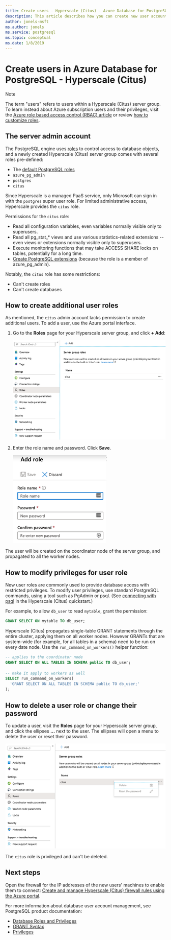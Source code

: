 ```yaml
---
title: Create users - Hyperscale (Citus) - Azure Database for PostgreSQL
description: This article describes how you can create new user accounts to interact with an Azure Database for PostgreSQL - Hyperscale (Citus).
author: jonels-msft
ms.author: jonels
ms.service: postgresql
ms.topic: conceptual
ms.date: 1/8/2019
---
```


# Create users in Azure Database for PostgreSQL - Hyperscale (Citus)

> [!NOTE]
> The term "users" refers to users within a Hyperscale (Citus)
> server group. To learn instead about Azure subscription users and their
> privileges, visit the [Azure role based access control (RBAC)
> article](../role-based-access-control/built-in-roles.md) or review [how to
> customize roles](../role-based-access-control/custom-roles.md).

## The server admin account

The PostgreSQL engine uses
[roles](https://www.postgresql.org/docs/current/sql-createrole.html) to control
access to database objects, and a newly created Hyperscale (Citus) server group
comes with several roles pre-defined:

* The [default PostgreSQL roles](https://www.postgresql.org/docs/current/default-roles.html)
* `azure_pg_admin`
* `postgres`
* `citus`

Since Hyperscale is a managed PaaS service, only Microsoft can sign in with the
`postgres` super user role. For limited administrative access, Hyperscale
provides the `citus` role.

Permissions for the `citus` role:

* Read all configuration variables, even variables normally visible only to
  superusers.
* Read all pg\_stat\_\* views and use various statistics-related extensions --
  even views or extensions normally visible only to superusers.
* Execute monitoring functions that may take ACCESS SHARE locks on tables,
  potentially for a long time.
* [Create PostgreSQL extensions](concepts-hyperscale-extensions.md) (because
  the role is a member of azure\_pg\_admin).

Notably, the `citus` role has some restrictions:

* Can't create roles
* Can't create databases

## How to create additional user roles

As mentioned, the `citus` admin account lacks permission to create additional
users. To add a user, use the Azure portal interface.

1. Go to the **Roles** page for your Hyperscale server group, and click **+ Add**:

   ![The roles page](media/howto-hyperscale-create-users/1-role-page.png)

2. Enter the role name and password. Click **Save**.

   ![Add role](media/howto-hyperscale-create-users/2-add-user-fields.png)

The user will be created on the coordinator node of the server group,
and propagated to all the worker nodes.

## How to modify privileges for user role

New user roles are commonly used to provide database access with restricted
privileges. To modify user privileges, use standard PostgreSQL commands, using
a tool such as PgAdmin or psql. (See [connecting with
psql](quickstart-create-hyperscale-portal.md#connect-to-the-database-using-psql)
in the Hyperscale (Citus) quickstart.)

For example, to allow `db_user` to read `mytable`, grant the permission:

```sql
GRANT SELECT ON mytable TO db_user;
```

Hyperscale (Citus) propagates single-table GRANT statements through the entire
cluster, applying them on all worker nodes. However GRANTs that are system-wide
(for example, for all tables in a schema) need to be run on every date node.  Use the
`run_command_on_workers()` helper function:

```sql
-- applies to the coordinator node
GRANT SELECT ON ALL TABLES IN SCHEMA public TO db_user;

-- make it apply to workers as well
SELECT run_command_on_workers(
  'GRANT SELECT ON ALL TABLES IN SCHEMA public TO db_user;'
);
```

## How to delete a user role or change their password

To update a user, visit the **Roles** page for your Hyperscale server group,
and click the ellipses **...** next to the user. The ellipses will open a menu
to delete the user or reset their password.

   ![Edit a role](media/howto-hyperscale-create-users/edit-role.png)

The `citus` role is privileged and can't be deleted.

## Next steps

Open the firewall for the IP addresses of the new users' machines to enable
them to connect: [Create and manage Hyperscale (Citus) firewall rules using
the Azure portal](howto-hyperscale-manage-firewall-using-portal.md).

For more information about database user account management, see PostgreSQL
product documentation:

* [Database Roles and Privileges](https://www.postgresql.org/docs/current/static/user-manag.html)
* [GRANT Syntax](https://www.postgresql.org/docs/current/static/sql-grant.html)
* [Privileges](https://www.postgresql.org/docs/current/static/ddl-priv.html)
